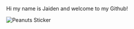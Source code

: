 Hi my name is Jaiden and welcome to my Github!

![Peanuts Sticker](https://github.com/user-attachments/assets/9f74c898-d19d-44df-a74c-0a934582c3cc)
